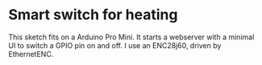 # Smart switch for heating

This sketch fits on a Arduino Pro Mini. It starts a webserver with a minimal UI to switch a GPIO pin on and off. I use an ENC28j60, driven by EthernetENC.
